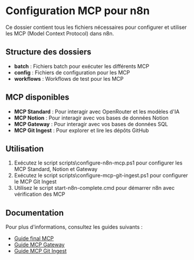 # Configuration MCP pour n8n

Ce dossier contient tous les fichiers nécessaires pour configurer et utiliser les MCP (Model Context Protocol) dans n8n.

## Structure des dossiers

- **batch** : Fichiers batch pour exécuter les différents MCP
- **config** : Fichiers de configuration pour les MCP
- **workflows** : Workflows de test pour les MCP

## MCP disponibles

- **MCP Standard** : Pour interagir avec OpenRouter et les modèles d'IA
- **MCP Notion** : Pour interagir avec vos bases de données Notion
- **MCP Gateway** : Pour interagir avec vos bases de données SQL
- **MCP Git Ingest** : Pour explorer et lire les dépôts GitHub

## Utilisation

1. Exécutez le script scripts\configure-n8n-mcp.ps1 pour configurer les MCP Standard, Notion et Gateway
2. Exécutez le script scripts\configure-mcp-git-ingest.ps1 pour configurer le MCP Git Ingest
3. Utilisez le script start-n8n-complete.cmd pour démarrer n8n avec vérification des MCP

## Documentation

Pour plus d'informations, consultez les guides suivants :

- [Guide final MCP](../GUIDE_FINAL_MCP.md)
- [Guide MCP Gateway](../GUIDE_MCP_GATEWAY.md)
- [Guide MCP Git Ingest](../GUIDE_MCP_GIT_INGEST.md)
